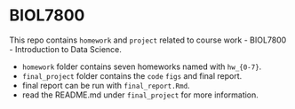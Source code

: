 # BIOL7800

This repo contains ``homework`` and ``project`` related to course work - BIOL7800 - Introduction to Data Science. 

* ``homework`` folder contains seven homeworks named with ``hw_{0-7}``. 
* ``final_project`` folder contains the ``code`` ``figs`` and final report. 
* final report can be run with ``final_report.Rmd``. 
* read the README.md under ``final_project`` for more information. 